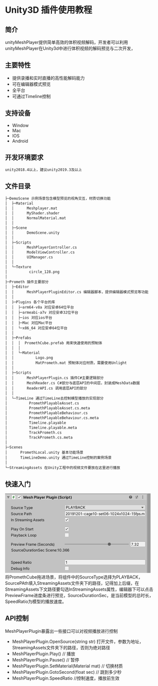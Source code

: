 # Unity3D 插件使用教程

## 简介

unityMeshPlayer提供简单高效的体积视频解码，开发者可以利用unityMeshPlayer在Unity3d中进行体积视频的解码预览与二次开发，

## 主要特性

* 提供录播和实时直播的高性能解码能力
* 可在编辑器模式预览
* 全平台
* 可通过Timeline控制

## 支持设备

* Window
* Mac
* IOS
* Android

## 开发环境要求
    unity2018.4以上，建议unity2019.3及以上

## 文件目录
    ├─DemoScene 示例场景包含模型预览的视角交互，材质切换功能
    │  ├─Material
    │  │      Meshplayer.mat
    │  │      MyShader.shader
    │  │      NormalMaterial.mat
    │  │
    │  ├─Scene
    │  │      DemoScene.unity
    │  │
    │  ├─Scripts
    │  │      MeshPlayerController.cs
    │  │      ModelViewController.cs
    │  │      UIManager.cs
    │  │
    │  └─Texture
    │          circle_128.png
    │
    ├─Prometh 插件主要部分
    │  ├─Editor
    │  │      MeshPlayerPluginEditor.cs 编辑器脚本，提供编辑器模式预览等功能
    │  │
    │  ├─Plugins 各个平台的库
    │  │  ├─arm64-v8a 对应安卓64位平台
    │  │  ├─armeabi-a7v 对应安卓32位平台
    |  │  ├─ios 对应ios平台
    │  │  ├─Mac 对应Mac平台
    │  │  └─x86_64 对应安卓64位平台
    │  │
    │  ├─Prefabs
    │  │  │  PromethCube.prefab 用来快速使用的预制体
    │  │  │
    │  │  └─Material
    │  │          Logo.png
    │  │          MatPrometh.mat 预制体对应材质，需要使用Unlight
    │  │
    │  ├─Scripts
    │  │      MeshPlayerPlugin.cs 插件C#主要逻辑部分
    │  │      MeshReader.cs C#部分与底层API的中间层，封装成MeshData数据
    │  │      ReaderAPI.cs 调用底层API的部分
    │  │
    │  └─TimeLine 通过TimeLine去控制模型播放的实现部分
    │          PromethPlayableAsset.cs
    │          PromethPlayableAsset.cs.meta
    │          PromethPlayableBehaviour.cs
    │          PromethPlayableBehaviour.cs.meta
    │          Timeline.playable
    │          Timeline.playable.meta
    │          TrackPrometh.cs
    │          TrackPrometh.cs.meta
    │
    ├─Scenes
    │      PromethLocal.unity 基本功能场景
    │      TimeLineDemo.unity 通过TimeLine控制的案例场景
    │
    └─StreamingAssets 在Unity工程中的视频文件要放在这里进行播放

## 快速入门
![image](imgs/U3D/00.png)  
将PromethCube拖进场景，将组件中的SourceType选择为PLAYBACK，SourcePAth填入StreamingAssets文件夹下的路径，记得加上后缀，在StreamingAssets下文路径要勾选InStreamingAssets属性，编辑器下可以点击PreviewFrame进度条进行预览，SourceDurationSec，是当前模型的总时长，SpeedRatio为模型的播放速度。

## API控制
MeshPlayerPlugin暴露出一些接口可以对视频播放进行控制

* MeshPlayerPlugin.OpenSource(string str)  打开文件，参数为地址，StreamingAssets文件夹下的路径，否则为绝对路径
* MeshPlayerPlugin.Play()  // 播放
* MeshPlayerPlugin.Pause()  // 暂停
* MeshPlayerPlugin.SetMaterial(Material mat)  // 切换材质
* MeshPlayerPlugin.GotoSecond(float sec)  // 跳到多少秒
* MeshPlayerPlugin.SpeedRatio //控制速度，播放前生效
